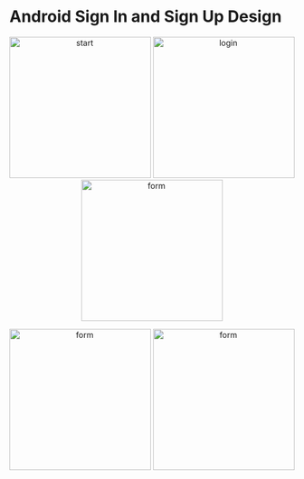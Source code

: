 # Android Sign In and Sign Up Design

<p align="center">
  <img src="https://github.com/Nortam/ITHunter/blob/master/Screenshots/01_start.jpg" width="250" title="start"/>
  <img src="https://github.com/Nortam/ITHunter/blob/master/Screenshots/02_log_in.jpg" width="250" title="login"/>
  <img src="https://github.com/Nortam/ITHunter/blob/master/Screenshots/05_form.jpg" width="250" title="form"/>
</p>
<p align="center">
  <img src="https://github.com/redeveight/IT-Hunter/blob/master/Screenshots/03_sign_up.jpg" width="250" title="form"/>
  <img src="https://github.com/redeveight/IT-Hunter/blob/master/Screenshots/04_reset_password.jpg" width="250" title="form"/>
</p>
